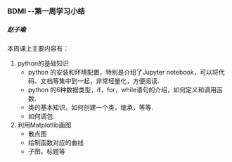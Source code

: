 ### BDMI --第一周学习小结

##### 赵子瑜

本周课上主要内容有：

1. python的基础知识
   + python 的安装和环境配置，特别是介绍了Jupyter notebook，可以将代码、文档等集中到一起，非常轻量化，方便阅读.
   + python 的6种数据类型，if，for，while语句的介绍，如何定义和调用函数.
   + 类的基本知识，如何创建一个类，继承，等等.
   + 如何调包.
2. 利用Matplotlib画图
   + 散点图
   + 绘制函数对应的曲线
   + 子图，标题等
